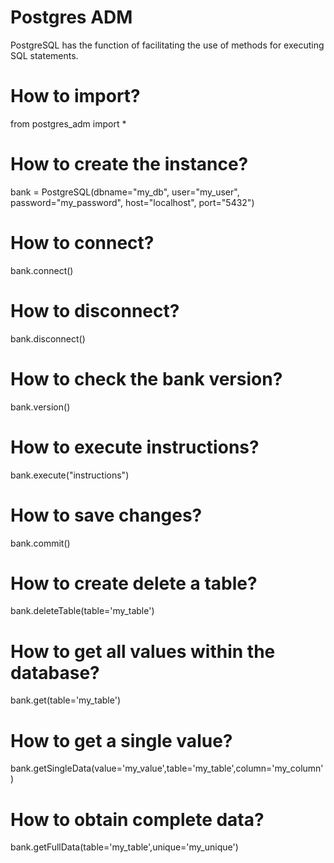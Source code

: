 # Postgres ADM
PostgreSQL has the function of facilitating the use of methods for executing SQL statements.

# How to import?
from postgres_adm import *

# How to create the instance?
bank = PostgreSQL(dbname="my_db", user="my_user", password="my_password", host="localhost", port="5432")

# How to connect?
bank.connect()

# How to disconnect?
bank.disconnect()

# How to check the bank version?
bank.version()

# How to execute instructions?
bank.execute("instructions")

# How to save changes?
bank.commit()

# How to create delete a table?
bank.deleteTable(table='my_table')

# How to get all values within the database?
bank.get(table='my_table')

# How to get a single value?
bank.getSingleData(value='my_value',table='my_table',column='my_column')

# How to obtain complete data?
bank.getFullData(table='my_table',unique='my_unique')